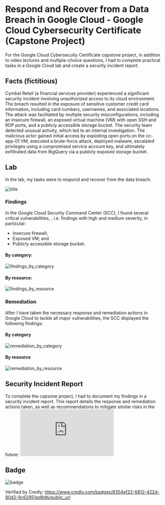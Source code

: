 # Respond and Recover from a Data Breach in Google Cloud - Google Cloud Cybersecurity Certificate (Capstone Project)
For the Google Cloud Cybersecuity Certificate capstone project, in addition to video lectures and multiple-choice questions, I had to complete practical tasks in a Google Cloud lab and create a security incident report.

## Facts (fictitious)
Cymbal Retail (a financial services provider) experienced a significant security incident involving unauthorized access to its cloud environment. The breach resulted in the exposure of sensitive customer
credit card information, including card numbers, usernames, and associated locations. The attack was facilitated by multiple security misconfigurations, including an insecure firewall, an exposed virtual
machine (VM) with open SSH and RDP ports, and a publicly accessible storage bucket. The security team detected unusual activity, which led to an internal investigation. The malicious actor gained initial
access by exploiting open ports on the cc-app-01 VM, executed a brute-force attack, deployed malware, escalated privileges using a compromised service account key, and ultimately exfiltrated data from
BigQuery via a publicly exposed storage bucket.

## Lab
In the lab, my tasks were to respond and recover from the data breach.

![title](https://github.com/january1073/training/blob/main/google/google_cloud_cybersecurity/capstone/0_screenshot_title.png)

### Findings
In the Google Cloud Security Command Center (SCC), I found several critical vulnerabilities, , i.e. findings with high and medium severity, in particular:

- Insecure firewall;
- Exposed VM; and
- Publicly accessible storage bucket.


#### By category:
![findings_by_category](https://github.com/january1073/training/blob/main/google/google_cloud_cybersecurity/capstone/1_findings_category.png)

#### By resource:
![findings_by_resource](https://github.com/january1073/training/blob/main/google/google_cloud_cybersecurity/capstone/2_findings_resource.png)

### Remediation
After I have taken the necessary response and remediation actions in Google Cloud to tackle all major vulnerabilities, the SCC displayed the following findings:

#### By category

![remediation_by_category](https://github.com/january1073/training/blob/main/google/google_cloud_cybersecurity/capstone/3_remediation_category.png)

#### By resource

![remediation_by_resource](https://github.com/january1073/training/blob/main/google/google_cloud_cybersecurity/capstone/3_remediation_category.png)

## Security Incident Report

To complete the capsone project, I had to document my findings in a security incident report. This report details the response and remediation actions taken, as well as recommendations to mitigate similar risks in the future: ![Report](https://github.com/january1073/training/blob/main/google/google_cloud_cybersecurity/capstone/capstone_final_report.pdf)

## Badge

![badge](https://github.com/january1073/training/blob/main/google/google_cloud_cybersecurity/capstone/google_cloud_cybersecurity_badge.png)

Verified by Credly: https://www.credly.com/badges/8354ef22-6812-422d-80d2-9c62951ed9db/public_url

